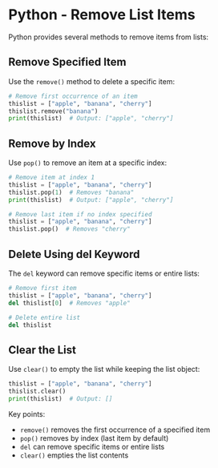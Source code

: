 # Python - Remove List Items

Python provides several methods to remove items from lists:

## Remove Specified Item
Use the `remove()` method to delete a specific item:

```python
# Remove first occurrence of an item
thislist = ["apple", "banana", "cherry"]
thislist.remove("banana")
print(thislist)  # Output: ["apple", "cherry"]
```

## Remove by Index
Use `pop()` to remove an item at a specific index:

```python
# Remove item at index 1
thislist = ["apple", "banana", "cherry"]
thislist.pop(1)  # Removes "banana"
print(thislist)  # Output: ["apple", "cherry"]

# Remove last item if no index specified
thislist = ["apple", "banana", "cherry"]
thislist.pop()  # Removes "cherry"
```

## Delete Using del Keyword
The `del` keyword can remove specific items or entire lists:

```python
# Remove first item
thislist = ["apple", "banana", "cherry"]
del thislist[0]  # Removes "apple"

# Delete entire list
del thislist
```

## Clear the List
Use `clear()` to empty the list while keeping the list object:

```python
thislist = ["apple", "banana", "cherry"]
thislist.clear()
print(thislist)  # Output: []
```

Key points:
- `remove()` removes the first occurrence of a specified item
- `pop()` removes by index (last item by default)
- `del` can remove specific items or entire lists
- `clear()` empties the list contents